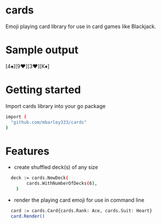 # cards

Emoji playing card library for use in card games like Blackjack.  

# Sample output
[4♠][9♥][3♥][K♦]



# Getting started
Import cards library into your go package
```bash
import (
  "github.com/mbarley333/cards"
)
```



# Features
* create shuffled deck(s) of any size
```bash
  deck := cards.NewDeck(
		cards.WithNumberOfDecks(6),
	)
```
* render the playing card emoji for use in command line

```bash
  card := cards.Card{cards.Rank: Ace, cards.Suit: Heart}
  card.Render()
```




